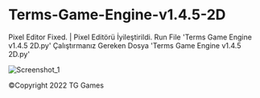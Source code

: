 # Terms-Game-Engine-v1.4.5-2D
Pixel Editor Fixed.  |  Pixel Editörü İyileştirildi.
Run File 'Terms Game Engine v1.4.5 2D.py'
Çalıştırmanız Gereken Dosya 'Terms Game Engine v1.4.5 2D.py'

![Screenshot_1](https://user-images.githubusercontent.com/97388127/164499384-991a0b26-38cb-4396-9c57-8afaf18b1ec6.png)

©Copyright 2022 TG Games

